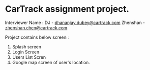 # CarTrack assignment project.
Interviewer Name :
DJ - dhananjay.dubey@cartrack.com
Zhenshan - zhenshan.chen@cartrack.com

Project contains below screen :
1) Splash screen
2) Login Screen
3) Users List Scren
4) Google map screen of user's location.
